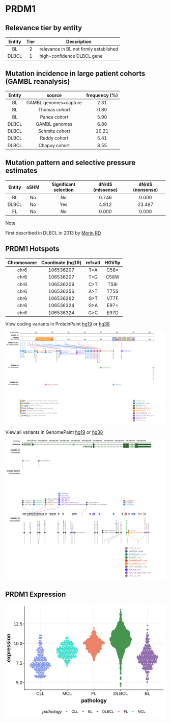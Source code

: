 # PRDM1

## Relevance tier by entity

|Entity|Tier|Description                           |
|:------:|:----:|--------------------------------------|
|BL    |2   |relevance in BL not firmly established|
|DLBCL |1   |high-confidence DLBCL gene            |

## Mutation incidence in large patient cohorts (GAMBL reanalysis)

|Entity|source               |frequency (%)|
|:------:|:---------------------:|:-------------:|
|BL    |GAMBL genomes+capture| 2.31        |
|BL    |Thomas cohort        | 0.80        |
|BL    |Panea cohort         | 5.90        |
|DLBCL |GAMBL genomes        | 6.88        |
|DLBCL |Schmitz cohort       |10.21        |
|DLBCL |Reddy cohort         | 5.41        |
|DLBCL |Chapuy cohort        | 8.55        |

## Mutation pattern and selective pressure estimates

|Entity|aSHM|Significant selection|dN/dS (missense)|dN/dS (nonsense)|
|:------:|:----:|:---------------------:|:----------------:|:----------------:|
|BL    |No  |No                   |0.746           | 0.000          |
|DLBCL |No  |Yes                  |4.912           |23.497          |
|FL    |No  |No                   |0.000           | 0.000          |



> [!NOTE]
> First described in DLBCL in 2013 by [Morin RD](https://pubmed.ncbi.nlm.nih.gov/23699601)

 ## PRDM1 Hotspots

| Chromosome |Coordinate (hg19) | ref>alt | HGVSp | 
 | :---:| :---: | :--: | :---: |
| chr6 | 106536207 | T>A | C58* |
| chr6 | 106536207 | T>G | C58W |
| chr6 | 106536209 | C>T | T59I |
| chr6 | 106536256 | A>T | T75S |
| chr6 | 106536262 | G>T | V77F |
| chr6 | 106536324 | G>A | E97= |
| chr6 | 106536324 | G>C | E97D |

View coding variants in ProteinPaint [hg19](https://morinlab.github.io/LLMPP/GAMBL/PRDM1_protein.html)  or [hg38](https://morinlab.github.io/LLMPP/GAMBL/PRDM1_protein_hg38.html)

![image](images/proteinpaint/PRDM1_NM_001198.svg)

View all variants in GenomePaint [hg19](https://morinlab.github.io/LLMPP/GAMBL/PRDM1.html)  or [hg38](https://morinlab.github.io/LLMPP/GAMBL/PRDM1_hg38.html)

![image](images/proteinpaint/PRDM1.svg)
## PRDM1 Expression
![image](images/gene_expression/PRDM1_by_pathology.svg)
<!-- ORIGIN: morinMutationalStructuralAnalysis2013 -->
